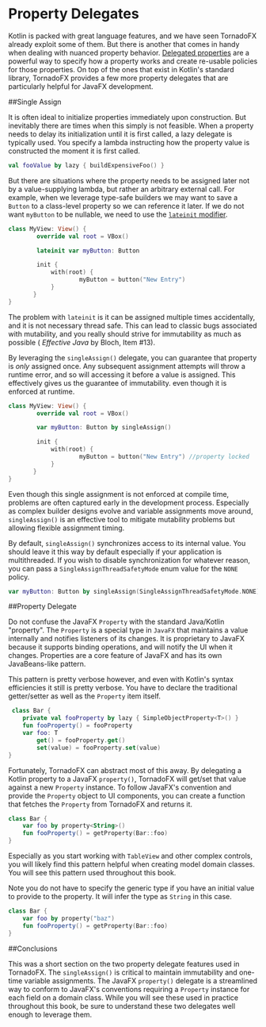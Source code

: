 # Property Delegates

Kotlin is packed with great language features, and we have seen TornadoFX already exploit some of them. But there is another that comes in handy when dealing with nuanced property behavior. [Delegated properties](https://kotlinlang.org/docs/reference/delegated-properties.html) are a powerful way to specify how a property works and create re-usable policies for those properties. On top of the ones that exist in Kotlin's standard library, TornadoFX provides a few more property delegates that are particularly helpful for JavaFX development. 

##Single Assign 

It is often ideal to initialize properties immediately upon construction. But inevitably there are times when this simply is not feasible. When a property needs to delay its initialization until it is first called, a lazy delegate is typically used. You specify a lambda instructing how the property value is constructed the moment it is first called.

```kotlin
val fooValue by lazy { buildExpensiveFoo() }
```

But there are situations where the property needs to be assigned  later not by a value-supplying lambda, but rather an arbitrary external call. For example, when we leverage type-safe builders we may want to save a `Button` to a class-level property so we can reference it later. If we do not want `myButton` to be nullable, we need to use the [`lateinit` modifier](https://kotlinlang.org/docs/reference/properties.html#late-initialized-properties). 

```kotlin
class MyView: View() {
        override val root = VBox()

        lateinit var myButton: Button

        init {
            with(root) {
                    myButton = button("New Entry")
            }
       }
}
```

The problem with `lateinit` is it can be assigned multiple times accidentally, and it is not necessary thread safe. This can lead to classic bugs associated with mutability, and you really should strive for immutability as much as possible ( *Effective Java* by Bloch, Item #13).

By leveraging the `singleAssign()` delegate, you can guarantee that property is *only* assigned once. Any subsequent assignment attempts will throw a runtime error, and so will accessing it before a value is assigned. This effectively gives us the guarantee of immutability. even though it is enforced at runtime.

```kotlin
class MyView: View() {
        override val root = VBox()

        var myButton: Button by singleAssign()

        init {
            with(root) {
                    myButton = button("New Entry") //property locked
            }
       }
}
```

Even though this single assignment is not enforced at compile time, problems are often captured early in the development process. Especially as complex builder designs evolve and variable assignments move around, `singleAssign()` is an effective tool to mitigate mutability problems but allowing flexible assignment timing.

By default, `singleAssign()` synchronizes access to its internal value. You should leave it this way by default especially if your application is multithreaded. If you wish to disable synchronization for whatever reason, you can pass a `SingleAssignThreadSafetyMode` enum value for the `NONE` policy. 

```kotlin
var myButton: Button by singleAssign(SingleAssignThreadSafetyMode.NONE)
```

##Property Delegate

Do not confuse the JavaFX `Property` with the standard Java/Kotlin "property". The `Property` is a special type in `JavaFX` that maintains a value internally and notifies listeners of its changes. It is proprietary to JavaFX because it supports binding operations, and will notify the UI when it changes. Properties are a core feature of JavaFX and has its own JavaBeans-like pattern.

This pattern is pretty verbose however, and even with Kotlin's syntax efficiencies it still is pretty verbose. You have to declare the traditional getter/setter as well as the `Property` item itself.

```kotlin
 class Bar { 
    private val fooProperty by lazy { SimpleObjectProperty<T>() }
    fun fooProperty() = fooProperty
    var foo: T
        get() = fooProperty.get()
        set(value) = fooProperty.set(value)
}
```

Fortunately, TornadoFX can abstract most of this away. By delegating a Kotlin property to a JavaFX `property()`, TornadoFX will get/set that value against a new `Property` instance. To follow JavaFX's convention and provide the `Property` object to UI components, you can create a function that fetches the `Property` from TornadoFX and returns it.

```kotlin
class Bar {
    var foo by property<String>()
    fun fooProperty() = getProperty(Bar::foo)
}
```

Especially as you start working with `TableView` and other complex controls, you will likely find this pattern helpful when creating model domain classes. You will see this pattern used throughout this book.

Note you do not have to specify the generic type if you have an initial value to provide to the property. It will infer the type as `String` in this case.

```kotlin
class Bar {
    var foo by property("baz")
    fun fooProperty() = getProperty(Bar::foo)
}
```


##Conclusions

This was a short section on the two property delegate features used in TornadoFX. The `singleAssign()` is critical to maintain immutability and one-time variable assignments. The JavaFX `property()` delegate is a streamlined way to conform to JavaFX's conventions requiring a `Property` instance for each field on a domain class. While you will see these used in practice throughout this book, be sure to understand these two delegates well enough to leverage them.